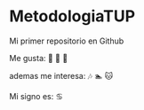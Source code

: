 # MetodologiaTUP

Mi primer repositorio en Github

Me gusta: :pizza: :purple_heart: :massage:

ademas me interesa: :notes: :swimmer:  :cat:

Mi signo es: :cancer:
